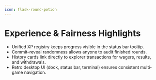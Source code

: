 ```yaml
---
icon: flask-round-potion
---
```


# Experience & Fairness Highlights

* Unified XP registry keeps progress visible in the status bar tooltip.
* Commit–reveal randomness allows anyone to audit finished rounds.
* History cards link directly to explorer transactions for wagers, results, and withdrawals.
* Retro desktop UI (dock, status bar, terminal) ensures consistent multi-game navigation.
